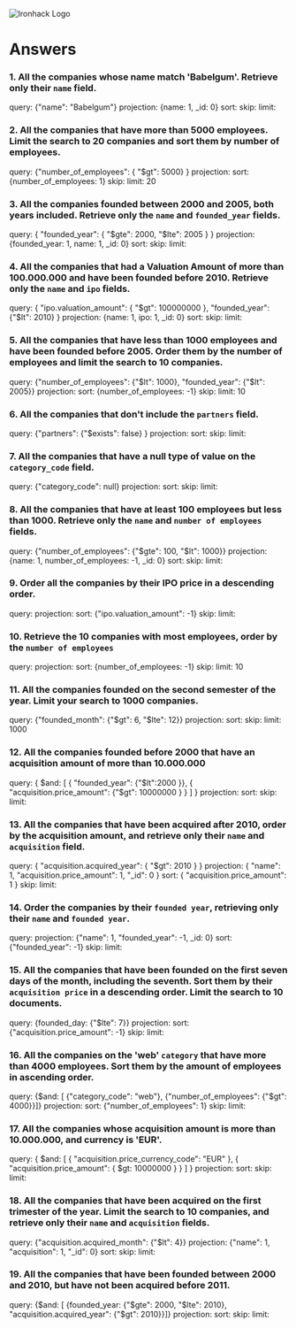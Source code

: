 ![Ironhack Logo](https://i.imgur.com/1QgrNNw.png)

# Answers

### 1. All the companies whose name match 'Babelgum'. Retrieve only their `name` field.
query: {"name": "Babelgum"}
projection: {name: 1, _id: 0}
sort: 
skip: 
limit:

### 2. All the companies that have more than 5000 employees. Limit the search to 20 companies and sort them by **number of employees**.

query: {"number_of_employees": { "$gt": 5000} }
projection: 
sort: {number_of_employees: 1}
skip: 
limit: 20

### 3. All the companies founded between 2000 and 2005, both years included. Retrieve only the `name` and `founded_year` fields.

query: { "founded_year": { "$gte": 2000, "$lte": 2005 } }
projection: {founded_year: 1, name: 1, _id: 0}
sort: 
skip: 
limit:

### 4. All the companies that had a Valuation Amount of more than 100.000.000 and have been founded before 2010. Retrieve only the `name` and `ipo` fields.

query: { "ipo.valuation_amount": { "$gt": 100000000 }, "founded_year": {"$lt": 2010} }
projection: {name: 1, ipo: 1, _id: 0}
sort: 
skip: 
limit:

### 5. All the companies that have less than 1000 employees and have been founded before 2005. Order them by the number of employees and limit the search to 10 companies.

query: {"number_of_employees": {"$lt": 1000}, "founded_year": {"$lt": 2005}}
projection: 
sort: {number_of_employees: -1}
skip: 
limit: 10

### 6. All the companies that don't include the `partners` field.

query: {"partners": {"$exists": false} }
projection: 
sort: 
skip: 
limit:

### 7. All the companies that have a null type of value on the `category_code` field.

query: {"category_code": null}
projection: 
sort: 
skip: 
limit:

### 8. All the companies that have at least 100 employees but less than 1000. Retrieve only the `name` and `number of employees` fields.

query: {"number_of_employees": {"$gte": 100, "$lt": 1000}}
projection: {name: 1, number_of_employees: -1, _id: 0}
sort: 
skip: 
limit:

### 9. Order all the companies by their IPO price in a descending order.

query: 
projection: 
sort: {"ipo.valuation_amount": -1}
skip: 
limit:

### 10. Retrieve the 10 companies with most employees, order by the `number of employees`

query: 
projection: 
sort: {number_of_employees: -1}
skip: 
limit: 10

### 11. All the companies founded on the second semester of the year. Limit your search to 1000 companies.

query: {"founded_month": {"$gt": 6, "$lte": 12}}
projection: 
sort: 
skip: 
limit: 1000

### 12. All the companies founded before 2000 that have an acquisition amount of more than 10.000.000

query: { $and: [ { "founded_year": {"$lt":2000 }}, { "acquisition.price_amount": {"$gt": 10000000 } } ] }
projection: 
sort: 
skip: 
limit:

### 13. All the companies that have been acquired after 2010, order by the acquisition amount, and retrieve only their `name` and `acquisition` field.

query: { "acquisition.acquired_year": { "$gt": 2010 } }
projection: { "name": 1, "acquisition.price_amount": 1, "_id": 0 }
sort: { "acquisition.price_amount": 1 }
skip: 
limit:

### 14. Order the companies by their `founded year`, retrieving only their `name` and `founded year`.

query: 
projection: {"name": 1, "founded_year": -1, _id: 0}
sort: {"founded_year": -1}
skip: 
limit:

### 15. All the companies that have been founded on the first seven days of the month, including the seventh. Sort them by their `acquisition price` in a descending order. Limit the search to 10 documents.

query: {founded_day: {"$lte": 7}}
projection: 
sort: {"acquisition.price_amount": -1}
skip: 
limit:

### 16. All the companies on the 'web' `category` that have more than 4000 employees. Sort them by the amount of employees in ascending order.

query: {$and: [ {"category_code": "web"}, {"number_of_employees": {"$gt": 4000}}]}
projection: 
sort: {"number_of_employees": 1}
skip: 
limit:

### 17. All the companies whose acquisition amount is more than 10.000.000, and currency is 'EUR'.

query: { $and: [ { "acquisition.price_currency_code": "EUR" }, { "acquisition.price_amount": { $gt: 10000000 } } ] }
projection: 
sort: 
skip: 
limit:

### 18. All the companies that have been acquired on the first trimester of the year. Limit the search to 10 companies, and retrieve only their `name` and `acquisition` fields.

query: {"acquisition.acquired_month": {"$lt": 4}}
projection: {"name": 1, "acquisition": 1, "_id": 0}
sort: 
skip: 
limit:

### 19. All the companies that have been founded between 2000 and 2010, but have not been acquired before 2011.

query: {$and: [ {founded_year: {"$gte": 2000, "$lte": 2010}, "acquisition.acquired_year": {"$gt": 2010}}]}
projection: 
sort: 
skip: 
limit:
